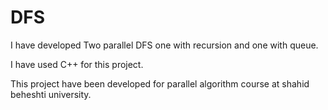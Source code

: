 # DFS
I have developed Two parallel DFS one with recursion and one with queue.

I have used C++ for this project.

This project have been developed for parallel algorithm course at shahid beheshti university.
